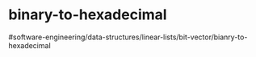 # binary-to-hexadecimal
#software-engineering/data-structures/linear-lists/bit-vector/bianry-to-hexadecimal
